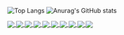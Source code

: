 ![Top Langs](https://github-readme-stats.vercel.app/api/top-langs/?username=anuraghazra&show_icons=true&theme=ambient_gradient)
![Anurag's GitHub stats](https://github-readme-stats.vercel.app/api?username=hjdhnx&count_private=true&show_icons=true&theme=ambient_gradient) 

<a href="https://github.com/hjdhnx/dr_py">
  <img align="center" src="https://github-readme-stats.vercel.app/api/pin/?username=hjdhnx&repo=dr_py&theme=shades-of-purple" />
</a>
<a href="https://github.com/hjdhnx/font-decoder">
  <img align="center" src="https://github-readme-stats.vercel.app/api/pin/?username=hjdhnx&repo=font-decoder&theme=shades-of-purple" />
</a>
<a href="https://github.com/hjdhnx/hipy-sniffer">
  <img align="center" src="https://github-readme-stats.vercel.app/api/pin/?username=hjdhnx&repo=hipy-sniffer&theme=shades-of-purple" />
</a>
<a href="https://github.com/hjdhnx/hipy-ui">
  <img align="center" src="https://github-readme-stats.vercel.app/api/pin/?username=hjdhnx&repo=hipy-ui&theme=shades-of-purple" />
</a>
<a href="https://github.com/hjdhnx/ZyPlayer">
  <img align="center" src="https://github-readme-stats.vercel.app/api/pin/?username=hjdhnx&repo=ZyPlayer&theme=shades-of-purple" />
</a>
<a href="https://github.com/hjdhnx/hiker">
  <img align="center" src="https://github-readme-stats.vercel.app/api/pin/?username=hjdhnx&repo=hiker&theme=shades-of-purple" />
</a>
<a href="https://github.com/hjdhnx/DrPlayer">
  <img align="center" src="https://github-readme-stats.vercel.app/api/pin/?username=hjdhnx&repo=DrPlayer&theme=shades-of-purple" />
</a>
<a href="https://github.com/hjdhnx/esp32web">
  <img align="center" src="https://github-readme-stats.vercel.app/api/pin/?username=hjdhnx&repo=esp32web&theme=shades-of-purple" />
</a>

<a href="https://github.com/hjdhnx/lunjianmud-6.6.6">
  <img align="center" src="https://github-readme-stats.vercel.app/api/pin/?username=hjdhnx&repo=lunjianmud-6.6.6&theme=shades-of-purple" />
</a>
<a href="https://github.com/hjdhnx/pyquickjs">
  <img align="center" src="https://github-readme-stats.vercel.app/api/pin/?username=hjdhnx&repo=pyquickjs&theme=shades-of-purple" />
</a>



